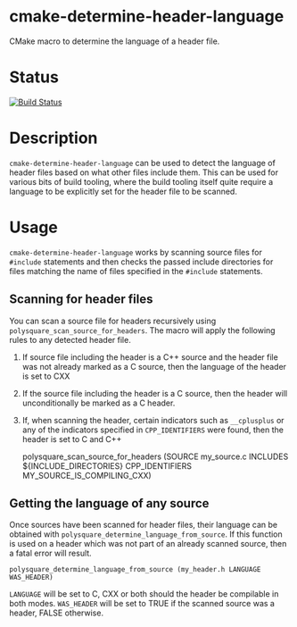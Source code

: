 cmake-determine-header-language
===============================

CMake macro to determine the language of a header file.

Status
======
[![Build Status](https://travis-ci.org/polysquare/cpp-subprocess.svg?branch=master)](https://travis-ci.org/polysquare/cpp-subprocess)

Description
===========
`cmake-determine-header-language` can be used to detect the language of header files based on what other files include them. This can be used for various bits of build tooling, where the build tooling itself quite require a language to be explicitly set for the header file to be scanned.

Usage
=====
`cmake-determine-header-language` works by scanning source files for `#include` statements and then checks the passed include directories for files matching the name of files specified in the `#include` statements.

Scanning for header files
-------------------------
You can scan a source file for headers recursively using `polysquare_scan_source_for_headers`. The macro will apply the following rules to any detected header file.

 1. If source file including the header is a C++ source and the header file was not already marked as a C source, then the language of the header is set to CXX
 2. If the source file including the header is a C source, then the header will unconditionally be marked as a C header.
 3. If, when scanning the header, certain indicators such as `__cplusplus` or any of the indicators specified in `CPP_IDENTIFIERS` were found, then the header is set to C and C++

    polysquare_scan_source_for_headers (SOURCE my_source.c
                                        INCLUDES ${INCLUDE_DIRECTORIES}
                                        CPP_IDENTIFIERS MY_SOURCE_IS_COMPILING_CXX)

Getting the language of any source
----------------------------------
Once sources have been scanned for header files, their language can be obtained with `polysquare_determine_language_from_source`. If this function is used on a header which was not part of an already scanned source, then a fatal error will result.

    polysquare_determine_language_from_source (my_header.h LANGUAGE WAS_HEADER)

`LANGUAGE` will be set to C, CXX or both should the header be compilable in both modes.
`WAS_HEADER` will be set to TRUE if the scanned source was a header, FALSE otherwise.
